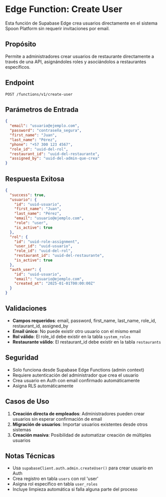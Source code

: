 # Edge Function: Create User

Esta función de Supabase Edge crea usuarios directamente en el sistema Spoon Platform sin requerir invitaciones por email.

## Propósito

Permite a administradores crear usuarios de restaurante directamente a través de una API, asignándoles roles y asociándolos a restaurantes específicos.

## Endpoint

```
POST /functions/v1/create-user
```

## Parámetros de Entrada

```json
{
  "email": "usuario@ejemplo.com",
  "password": "contraseña_segura",
  "first_name": "Juan",
  "last_name": "Pérez",
  "phone": "+57 300 123 4567",
  "role_id": "uuid-del-rol",
  "restaurant_id": "uuid-del-restaurante",
  "assigned_by": "uuid-del-admin-que-crea"
}
```

## Respuesta Exitosa

```json
{
  "success": true,
  "usuario": {
    "id": "uuid-usuario",
    "first_name": "Juan",
    "last_name": "Pérez",
    "email": "usuario@ejemplo.com",
    "role": "user",
    "is_active": true
  },
  "rol": {
    "id": "uuid-role-assignment",
    "user_id": "uuid-usuario",
    "role_id": "uuid-del-rol",
    "restaurant_id": "uuid-del-restaurante",
    "is_active": true
  },
  "auth_user": {
    "id": "uuid-usuario",
    "email": "usuario@ejemplo.com",
    "created_at": "2025-01-01T00:00:00Z"
  }
}
```

## Validaciones

- **Campos requeridos**: email, password, first_name, last_name, role_id, restaurant_id, assigned_by
- **Email único**: No puede existir otro usuario con el mismo email
- **Rol válido**: El role_id debe existir en la tabla `system_roles`
- **Restaurante válido**: El restaurant_id debe existir en la tabla `restaurants`

## Seguridad

- Solo funciona desde Supabase Edge Functions (admin context)
- Requiere autenticación del administrador que crea el usuario
- Crea usuario en Auth con email confirmado automáticamente
- Asigna RLS automáticamente

## Casos de Uso

1. **Creación directa de empleados**: Administradores pueden crear usuarios sin esperar confirmación de email
2. **Migración de usuarios**: Importar usuarios existentes desde otros sistemas
3. **Creación masiva**: Posibilidad de automatizar creación de múltiples usuarios

## Notas Técnicas

- Usa `supabaseClient.auth.admin.createUser()` para crear usuario en Auth
- Crea registro en tabla `users` con rol 'user'
- Asigna rol específico en tabla `user_roles`
- Incluye limpieza automática si falla alguna parte del proceso
